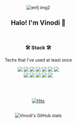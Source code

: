 
<div align=center>
  
  ![enfj img2](https://user-images.githubusercontent.com/83273272/169283435-12251868-db93-4a72-82cd-442c26e80a3a.png)
  ## Halo! I'm Vinodi 📡
  </br>

  ### 🛠 Stack 🛠
  <p>Techs that I've used at least once</p>
  <img src="https://img.shields.io/badge/Java-007396?style=flat-square&logo=Java&logoColor=white"/>
  <img src="https://img.shields.io/badge/JavaScript-F7DF1E?style=flat-square&logo=JavaScript&logoColor=white"/>
  <img src="https://img.shields.io/badge/HTML-E34F26?style=flat-square&logo=HTML5&logoColor=white"/>
  <img src="https://img.shields.io/badge/CSS3-1572B6?style=flat-square&logo=CSS3&logoColor=white"/>  
  <img src="https://img.shields.io/badge/C-A8B9CC?style=flat-square&logo=C&logoColor=white"/>    
  <img src="https://img.shields.io/badge/React-61DAFB?style=flat-square&logo=React&logoColor=white"/>  
  <img src="https://img.shields.io/badge/SpringBoot-00B265?style=flat-square&logo=Spring Boot&logoColor=white"/>
  <br/>
  <img src="https://img.shields.io/badge/Spring-6DB33F?style=flat-square&logo=Spring&logoColor=white"/>
  <img src="https://img.shields.io/badge/MySQL-4479A1?style=flat-square&logo=MySQL&logoColor=white"/>  
  <img src="https://img.shields.io/badge/SCSS-CC6699?style=flat-square&logo=Sass&logoColor=white"/>
  <img src="https://img.shields.io/badge/StyledComponents-EF5C55?style=flat-square&logo=styled-components&logoColor=white"/>
  <img src="https://img.shields.io/badge/Prettier-F7B93E?style=flat-square&logo=Prettier&logoColor=white"/>
  <br></br>
  <br></br>
  
  [![Hits](https://hits.seeyoufarm.com/api/count/incr/badge.svg?url=https%3A%2F%2Fgithub.com%2FskLee-HGU&count_bg=%23FFA82E&title_bg=%23FFA82E&icon=waze.svg&icon_color=%23FFFFFF&title=hits&edge_flat=false)](https://hits.seeyoufarm.com)
  <br></br>  

  ![Vinodi's GitHub stats](https://github-readme-stats.vercel.app/api?username=skLee-HGU&show_icons=true&theme=vue-dark)

</div>
